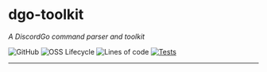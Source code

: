 # dgo-toolkit

*A DiscordGo command parser and toolkit*

![GitHub](https://img.shields.io/github/license/codemicro/dgo-toolkit) ![OSS Lifecycle](https://img.shields.io/osslifecycle/codemicro/dgo-toolkit) ![Lines of code](https://img.shields.io/tokei/lines/github/codemicro/dgo-toolkit) [![Tests](https://github.com/codemicro/dgo-toolkit/actions/workflows/go.yml/badge.svg)](https://github.com/codemicro/dgo-toolkit/actions/workflows/go.yml)

----

